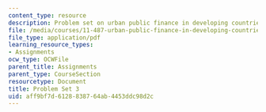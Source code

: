 ```yaml
---
content_type: resource
description: Problem set on urban public finance in developing countries.
file: /media/courses/11-487-urban-public-finance-in-developing-countries-fall-2004/aff9bf7d6128838764ab4453ddc98d2c_ps3.pdf
file_type: application/pdf
learning_resource_types:
- Assignments
ocw_type: OCWFile
parent_title: Assignments
parent_type: CourseSection
resourcetype: Document
title: Problem Set 3
uid: aff9bf7d-6128-8387-64ab-4453ddc98d2c
---
```

